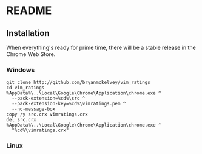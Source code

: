 README
======


Installation
------------

When everything's ready for prime time, there will be a stable release in the
Chrome Web Store.

### Windows

    git clone http://github.com/bryanmckelvey/vim_ratings
    cd vim_ratings
    %AppData%\..\Local\Google\Chrome\Application\chrome.exe ^
      --pack-extension=%cd%\src ^
      --pack-extension-key=%cd%\vimratings.pem ^
      --no-message-box
    copy /y src.crx vimratings.crx
    del src.crx
    %AppData%\..\Local\Google\Chrome\Application\chrome.exe ^
      "%cd%\vimratings.crx"
    

### Linux
